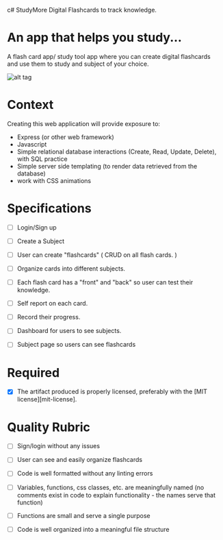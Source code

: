 c# StudyMore
Digital Flashcards to track knowledge.

# An app that helps you study...

A flash card app/ study tool app where you can create digital flashcards and use them to study and subject of your choice.


![alt tag](schema.png)


# Context

Creating this web application will provide exposure to:
* Express (or other web framework)
* Javascript
* Simple relational database interactions (Create, Read, Update, Delete), with SQL practice
* Simple server side templating (to render data retrieved from the database)
* work with CSS animations 


# Specifications

- [ ] Login/Sign up
- [ ] Create a Subject
- [ ] User can create "flashcards" ( CRUD on all flash cards.  )
- [ ] Organize cards into different subjects.
- [ ] Each flash card has a "front" and "back" so user can test their knowledge.
- [ ] Self report on each card.
- [ ] Record their progress. 
- [ ] Dashboard for users to see subjects.
- [ ] Subject page so users can see flashcards
 

# Required

- [x] The artifact produced is properly licensed, preferably with the [MIT license][mit-license].

# Quality Rubric

- [ ] Sign/login without any issues
- [ ] User can see and easily organize flashcards
- [ ] Code is well formatted without any linting errors
- [ ] Variables, functions, css classes, etc. are meaningfully named (no comments exist in code to explain functionality - the names serve that function)
- [ ] Functions are small and serve a single purpose
- [ ] Code is well organized into a meaningful file structure

